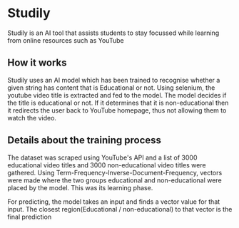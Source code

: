 # Studily
Studily is an AI tool that assists students to stay focussed while learning from online resources such as YouTube

## How it works
Studily uses an AI model which has been trained to recognise whether a given string has content that is Educational or not. Using selenium, the youtube video title is extracted and fed to the model. The model decides if the title is educational or not. If it determines that it is non-educational then it redirects the user back to YouTube homepage, thus not allowing them to watch the video.

## Details about the training process
The dataset was scraped using YouTube's API and a list of 3000 educational video titles and 3000 non-educational video titles were gathered. Using Term-Frequency-Inverse-Document-Frequency, vectors were made where the two groups educational and non-educational were placed by the model. This was its learning phase. 

For predicting, the model takes an input and finds a vector value for that input. The closest region(Educational / non-educational) to that vector is the final prediction
